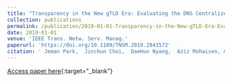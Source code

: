 ```yaml
---
title: "Transparency in the New gTLD Era: Evaluating the DNS Centralized Zone Data Service"
collection: publications
permalink: /publication/2019-01-01-Transparency-in-the-New-gTLD-Era-Evaluating-the-DNS-Centralized-Zone-Data-Service
date: 2019-01-01
venue: 'IEEE Trans. Netw. Serv. Manag.'
paperurl: 'https://doi.org/10.1109/TNSM.2019.2941572'
citation: ' Jeman Park,  Jinchun Choi,  DaeHun Nyang,  Aziz Mohaisen, &quot;Transparency in the New gTLD Era: Evaluating the DNS Centralized Zone Data Service.&quot; IEEE Trans. Netw. Serv. Manag., 2019.'
---
```

[Access paper here](https://doi.org/10.1109/TNSM.2019.2941572){:target="_blank"}
